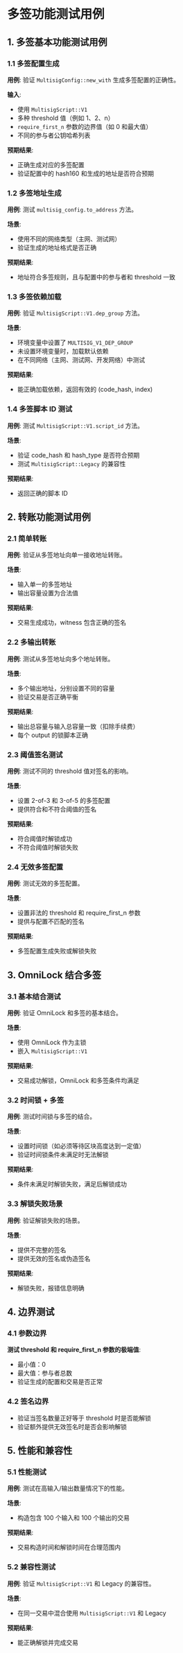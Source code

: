        
# 多签功能测试用例

## 1. 多签基本功能测试用例

### 1.1 多签配置生成

**用例**: 验证 `MultisigConfig::new_with` 生成多签配置的正确性。

**输入**:
- 使用 `MultisigScript::V1`
- 多种 threshold 值（例如 1、2、n）
- `require_first_n` 参数的边界值（如 0 和最大值）
- 不同的参与者公钥哈希列表

**预期结果**:
- 正确生成对应的多签配置
- 验证配置中的 hash160 和生成的地址是否符合预期

### 1.2 多签地址生成

**用例**: 测试 `multisig_config.to_address` 方法。

**场景**:
- 使用不同的网络类型（主网、测试网）
- 验证生成的地址格式是否正确

**预期结果**:
- 地址符合多签规则，且与配置中的参与者和 threshold 一致

### 1.3 多签依赖加载

**用例**: 验证 `MultisigScript::V1.dep_group` 方法。

**场景**:
- 环境变量中设置了 `MULTISIG_V1_DEP_GROUP`
- 未设置环境变量时，加载默认依赖
- 在不同网络（主网、测试网、开发网络）中测试

**预期结果**:
- 能正确加载依赖，返回有效的 (code_hash, index)

### 1.4 多签脚本 ID 测试

**用例**: 测试 `MultisigScript::V1.script_id` 方法。

**场景**:
- 验证 code_hash 和 hash_type 是否符合预期
- 测试 `MultisigScript::Legacy` 的兼容性

**预期结果**:
- 返回正确的脚本 ID

## 2. 转账功能测试用例

### 2.1 简单转账

**用例**: 验证从多签地址向单一接收地址转账。

**场景**:
- 输入单一的多签地址
- 输出容量设置为合法值

**预期结果**:
- 交易生成成功，witness 包含正确的签名

### 2.2 多输出转账

**用例**: 测试从多签地址向多个地址转账。

**场景**:
- 多个输出地址，分别设置不同的容量
- 验证交易是否正确平衡

**预期结果**:
- 输出总容量与输入总容量一致（扣除手续费）
- 每个 output 的锁脚本正确

### 2.3 阈值签名测试

**用例**: 测试不同的 threshold 值对签名的影响。

**场景**:
- 设置 2-of-3 和 3-of-5 的多签配置
- 提供符合和不符合阈值的签名

**预期结果**:
- 符合阈值时解锁成功
- 不符合阈值时解锁失败

### 2.4 无效多签配置

**用例**: 测试无效的多签配置。

**场景**:
- 设置非法的 threshold 和 require_first_n 参数
- 提供与配置不匹配的签名

**预期结果**:
- 多签配置生成失败或解锁失败

## 3. OmniLock 结合多签

### 3.1 基本结合测试

**用例**: 验证 OmniLock 和多签的基本结合。

**场景**:
- 使用 OmniLock 作为主锁
- 嵌入 `MultisigScript::V1`

**预期结果**:
- 交易成功解锁，OmniLock 和多签条件均满足

### 3.2 时间锁 + 多签

**用例**: 测试时间锁与多签的结合。

**场景**:
- 设置时间锁（如必须等待区块高度达到一定值）
- 验证时间锁条件未满足时无法解锁

**预期结果**:
- 条件未满足时解锁失败，满足后解锁成功

### 3.3 解锁失败场景

**用例**: 验证解锁失败的场景。

**场景**:
- 提供不完整的签名
- 提供无效的签名或伪造签名

**预期结果**:
- 解锁失败，报错信息明确

## 4. 边界测试

### 4.1 参数边界

**测试 threshold 和 require_first_n 参数的极端值**:
- 最小值：0
- 最大值：参与者总数
- 验证生成的配置和交易是否正常

### 4.2 签名边界

- 验证当签名数量正好等于 threshold 时是否能解锁
- 验证额外提供无效签名时是否会影响解锁

## 5. 性能和兼容性

### 5.1 性能测试

**用例**: 测试在高输入/输出数量情况下的性能。

**场景**:
- 构造包含 100 个输入和 100 个输出的交易

**预期结果**:
- 交易构造时间和解锁时间在合理范围内

### 5.2 兼容性测试

**用例**: 验证 `MultisigScript::V1` 和 Legacy 的兼容性。

**场景**:
- 在同一交易中混合使用 `MultisigScript::V1` 和 Legacy

**预期结果**:
- 能正确解锁并完成交易